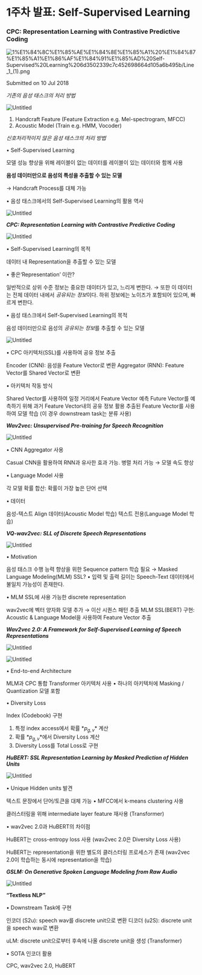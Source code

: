 # 1주차 발표: Self-Supervised Learning

### CPC: Representation Learning with Contrastive Predictive Coding

![1%E1%84%8C%E1%85%AE%E1%84%8E%E1%85%A1%20%E1%84%87%E1%85%A1%E1%86%AF%E1%84%91%E1%85%AD%20Self-Supervised%20Learning%206d3502339c7c452698664d105a6b495b/Line_1_(1).png](1%E1%84%8C%E1%85%AE%E1%84%8E%E1%85%A1%20%E1%84%87%E1%85%A1%E1%86%AF%E1%84%91%E1%85%AD%20Self-Supervised%20Learning%206d3502339c7c452698664d105a6b495b/Line_1_(1).png)

Submitted on 10 Jul 2018

*기존의 음성 태스크의 처리 방법*

![Untitled](./assets/Untitled.png)

1. Handcraft Feature (Feature Extraction e.g. Mel-spectrogram, MFCC)
2. Acoustic Model (Train e.g. HMM, Vocoder)

*신호처리적이지 않은 음성 태스크의 처리 방법*

• Self-Supervised Learning

모델 성능 향상을 위해 레이블이 없는 데이터를 레이블이 있는 데이터와 함께 사용 

**음성 데이터만으로 음성의 특성을 추출할 수 있는 모델**

→ Handcraft Process를 대체 가능

• 음성 태스크에서의 Self-Supervised Learning의 활용 역사

![Untitled](./assets/Untitled%201.png)

***CPC: Representation Learning with Contrastive Predictive Coding***

![Untitled](./assets/Untitled%202.png)

• Self-Supervised Learning의 목적

데이터 내 Representation을 추출할 수 있는 모델

• 좋은‘Representation’ 이란?

일반적으로 상위 수준 정보는 중요한 데이터가 있고, 느리게 변한다.
→ 또한 이 데이터는 전체 데이터 내에서 *공유되는 정보*이다.
하위 정보에는 노이즈가 포함되어 있으며, 빠르게 변한다.

• 음성 태스크에서 Self-Supervised Learning의 목적

음성 데이터만으로 음성의 *공유되는 정보*를 추출할 수 있는 모델

![Untitled](./assets/Untitled%203.png)

• CPC 아키텍처(SSL)를 사용하여 공유 정보 추출

Encoder (CNN): 음성을 Feature Vector로 변환
Aggregator (RNN): Feature Vector를 Shared Vector로 변환

• 아키텍처 작동 방식

Shared Vector를 사용하여 일정 거리에서 Feature Vector 예측
Future Vector를 예측하기 위해 과거 Feature Vector내의 공유 정보 활용
추출된 Feature Vector를 사용하여 모델 학습 (이 경우 downstream task는 분류 사용)

***Wav2vec: Unsupervised Pre-training for Speech Recognition***

![Untitled](./assets/Untitled%204.png)

• CNN Aggregator 사용

Casual CNN을 활용하여 RNN과 유사한 효과 가능. 
병렬 처리 가능 → 모델 속도 향상

• Language Model 사용

각 모델 확률 합산: 확률이 가장 높은 단어 선택

• 데이터

음성-텍스트 Align 데이터(Acoustic Model 학습)
텍스트 전용(Language Model 학습)

***VQ-wav2vec: SLL of Discrete Speech Representations***

![Untitled](./assets/Untitled%205.png)

• Motivation

음성 태스크 수행 능력 향상을 위한 Sequence pattern 학습 필요
→ Masked Language Modeling(MLM) SSL?
• 입력 및 출력 길이는 Speech-Text 데이터에서 불일치 가능성이 존재한다.

• MLM SSL에 사용 가능한 discrete representation

wav2vec에 벡터 양자화 모델 추가
→ 이산 시퀀스 패턴 추출
MLM SSL(BERT) 구현: Acoustic & Language Model을 사용하여 Feature Vector 추출

***Wav2vec 2.0: A Framework for Self-Supervised Learning of Speech Representations***

![Untitled](./assets/Untitled%206.png)

![Untitled](./assets/Untitled%207.png)

• End-to-end Architecture

MLM과 CPC 통합
Transformer 아키텍처 사용
• 하나의 아키텍처에 Masking / Quantization 모델 포함

• Diversity Loss

Index (Codebook) 구현
1) 특정 index access에서 확률 $*p_{g,v}*$ 계산
2) 확률 $*p_{g,v}*$에서 Diversity Loss 계산
3) Diversity Loss를 Total Loss로 구현

***HuBERT: SSL Representation Learning by Masked Prediction of Hidden Units***

![Untitled](./assets/Untitled%208.png)

• Unique Hidden units 발견

텍스트 문장에서 단어/토큰을 대체 가능
• MFCC에서 k-means clustering 사용

클러스터링을 위해 intermediate layer feature 재사용 (Transformer)

• wav2vec 2.0과 HuBERT의 차이점

HuBERT는 cross-entropy loss 사용
(wav2vec 2.0은 Diversity Loss 사용)

HuBERT는 representation을 위한 별도의 클러스터링 프로세스가 존재 
(wav2vec 2.0이 학습하는 동시에 representation을 학습)

***GSLM: On Generative Spoken Language Modeling from Raw Audio***

![Untitled](./assets/Untitled%209.png)

**“Textless NLP”**

• Downstream Task에 구현

인코더 (S2u): speech wav를 discrete unit으로 변환
디코더 (u2S): discrete unit을 speech wav로 변환

uLM: discrete unit으로부터 후속에 나올 discrete unit을 생성 (Transformer)

• SOTA 인코더 활용

CPC, wav2vec 2.0, HuBERT

